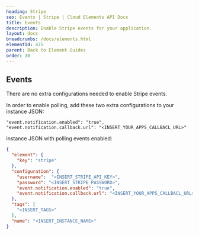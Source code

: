 ```yaml
---
heading: Stripe
seo: Events | Stripe | Cloud Elements API Docs
title: Events
description: Enable Stripe events for your application.
layout: docs
breadcrumbs: /docs/elements.html
elementId: 475
parent: Back to Element Guides
order: 30
---
```


## Events

There are no extra configurations needed to enable Stripe events.

In order to enable polling, add these two extra configurations to your instance JSON:

```
"event.notification.enabled": "true",
"event.notification.callback.url": "<INSERT_YOUR_APPS_CALLBACL_URL>"
```

instance JSON with polling events enabled:

```json
{
  "element": {
    "key": "stripe"
  },
  "configuration": {
    "username":  "<INSERT_STRIPE_API_KEY>",
    "password": "<INSERT_STRIPE_PASSWORD>",
    "event.notification.enabled": "true",
    "event.notification.callback.url": "<INSERT_YOUR_APPS_CALLBACL_URL>"
  },
  "tags": [
    "<INSERT_TAGS>"
  ],
  "name": "<INSERT_INSTANCE_NAME>"
}
```
